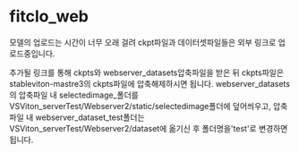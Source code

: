 # fitclo_web

모델의 업로드는 시간이 너무 오래 걸려 ckpt파일과 데이터셋파일들은 외부 링크로 업로드중입니다.


추가될 링크를 통해  ckpts와 webserver_datasets압축파일을 받은 뒤 
ckpts파일은 stableviton-mastre3의  ckpts파일에 압축해제하시면 됩니다.
webserver_datasets의 압축파일 내 selectedimage_폴더를 VSViton_serverTest/Webserver2/static/selectedimage폴더에 덮어씌우고,
압축파일 내 webserver_dataset_test폴더는 VSViton_serverTest/Webserver2/dataset에 옮기신 후 폴더명을'test'로 변경하면 됩니다.

